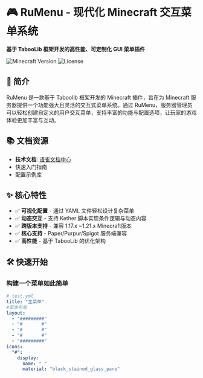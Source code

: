 # 🎮 RuMenu - 现代化 Minecraft 交互菜单系统

**基于 TabooLib 框架开发的高性能、可定制化 GUI 菜单插件**

![Minecraft Version](https://img.shields.io/badge/Minecraft-1.17.x%20to%201.21.x-blue)
![License](https://img.shields.io/badge/License-MIT-green)

## 📖 简介

RuMenu 是一款基于 Taboolib 框架开发的 Minecraft 插件，旨在为 Minecraft 服务器提供一个功能强大且灵活的交互式菜单系统。通过 RuMenu，服务器管理员可以轻松创建自定义的用户交互菜单，支持丰富的功能与配置选项，让玩家的游戏体验更加丰富与互动。

## 📚 文档资源
- **技术文档**: [语雀文档中心](https://www.yuque.com/rugeoo/ox16qz)
- 快速入门指南
- 配置示例库

## ✨ 核心特性

- ✅ **可视化配置** - 通过 YAML 文件轻松设计复杂菜单
- ✅ **动态交互** - 支持 Kether 脚本实现条件逻辑与动态内容
- ✅ **跨版本支持** - 兼容 1.17.x ~1.21.x Minecraft版本
- ✅ **核心支持** - Paper/Purpur/Spigot 服务端兼容
- ✅ **高性能** - 基于 TabooLib 的优化架构

## 🛠️ 快速开始

### 构建一个菜单如此简单

```yaml
# test.yml
title: "主菜单"
#菜单布局
layout:
  - "#########"
  - "#       #"
  - "#       #"
  - "#       #"
  - "#########"
icons:
  "#":
    display:
      name: " "
      material: "black_stained_glass_pane"
```
